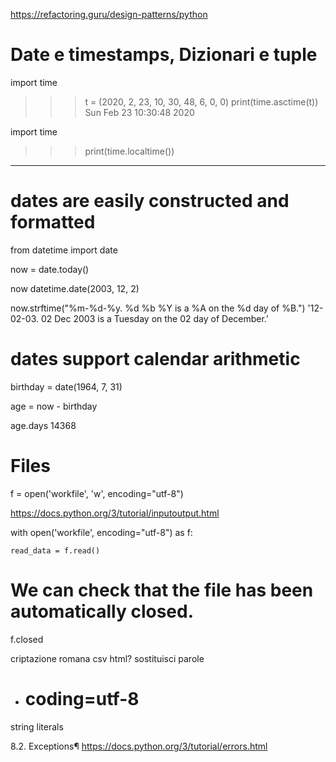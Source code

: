 https://refactoring.guru/design-patterns/python

# Date e timestamps, Dizionari e tuple  

import time
>>> t = (2020, 2, 23, 10, 30, 48, 6, 0, 0)
>>> print(time.asctime(t))
Sun Feb 23 10:30:48 2020


import time
>>> print(time.localtime())

----
# dates are easily constructed and formatted

from datetime import date

now = date.today()

now
datetime.date(2003, 12, 2)

now.strftime("%m-%d-%y. %d %b %Y is a %A on the %d day of %B.")
'12-02-03. 02 Dec 2003 is a Tuesday on the 02 day of December.'

# dates support calendar arithmetic

birthday = date(1964, 7, 31)

age = now - birthday

age.days
14368

# Files


f = open('workfile', 'w', encoding="utf-8")

https://docs.python.org/3/tutorial/inputoutput.html

with open('workfile', encoding="utf-8") as f:

    read_data = f.read()

# We can check that the file has been automatically closed.

f.closed


criptazione romana
csv
html?
sostituisci parole


- # coding=utf-8




string literals




8.2. Exceptions¶
https://docs.python.org/3/tutorial/errors.html
